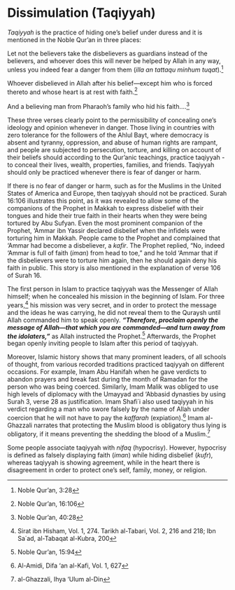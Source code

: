 Dissimulation (Taqiyyah)
========================

*Taqiyyah* is the practice of hiding one’s belief under duress and it is
mentioned in the Noble Qur’an in three places:

Let not the believers take the disbelievers as guardians instead of the
believers, and whoever does this will never be helped by Allah in any
way, unless you indeed fear a danger from them (*illa an tattaqu minhum
tuqat*).[^1]

Whoever disbelieved in Allah after his belief—except him who is forced
thereto and whose heart is at rest with faith.[^2]

And a believing man from Pharaoh’s family who hid his faith.…[^3]

These three verses clearly point to the permissibility of concealing
one’s ideology and opinion whenever in danger. Those living in countries
with zero tolerance for the followers of the Ahlul Bayt, where democracy
is absent and tyranny, oppression, and abuse of human rights are
rampant, and people are subjected to persecution, torture, and killing
on account of their beliefs should according to the Qur’anic teachings,
practice taqiyyah - to conceal their lives, wealth, properties,
families, and friends. Taqiyyah should only be practiced whenever there
is fear of danger or harm.

If there is no fear of danger or harm, such as for the Muslims in the
United States of America and Europe, then taqiyyah should not be
practiced. Surah 16:106 illustrates this point, as it was revealed to
allow some of the companions of the Prophet in Makkah to express
disbelief with their tongues and hide their true faith in their hearts
when they were being tortured by Abu Sufyan. Even the most prominent
companion of the Prophet, ‘Ammar ibn Yassir declared disbelief when the
infidels were torturing him in Makkah. People came to the Prophet and
complained that ‘Ammar had become a disbeliever, a *kafir*. The Prophet
replied, “No, indeed ‘Ammar is full of faith (*iman*) from head to toe,”
and he told ‘Ammar that if the disbelievers were to torture him again,
then he should again deny his faith in public. This story is also
mentioned in the explanation of verse 106 of Surah 16.

The first person in Islam to practice taqiyyah was the Messenger of
Allah himself; when he concealed his mission in the beginning of Islam.
For three years,[^4] his mission was very secret, and in order to
protect the message and the ideas he was carrying, he did not reveal
them to the Quraysh until Allah commanded him to speak openly.
***“Therefore, proclaim openly the message of Allah—that which you are
commanded—and turn away from the idolaters,”*** as Allah instructed the
Prophet.[^5] Afterwards, the Prophet began openly inviting people to
Islam after this period of taqiyyah.

Moreover, Islamic history shows that many prominent leaders, of all
schools of thought, from various recorded traditions practiced taqiyyah
on different occasions. For example, Imam Abu Hanifah when he gave
verdicts to abandon prayers and break fast during the month of Ramadan
for the person who was being coerced. Similarly, Imam Malik was obliged
to use high levels of diplomacy with the Umayyad and ‘Abbasid dynasties
by using Surah 3, verse 28 as justification. Imam Shafi΄i also used
taqiyyah in his verdict regarding a man who swore falsely by the name of
Allah under coercion that he will not have to pay the *kaffarah*
(expiation).[^6] Imam al-Ghazzali narrates that protecting the Muslim
blood is obligatory thus lying is obligatory, if it means preventing the
shedding the blood of a Muslim.[^7]

Some people associate taqiyyah with *nifaq* (hypocrisy). However,
hypocrisy is defined as falsely displaying faith (*iman*) while hiding
disbelief (*kufr*), whereas taqiyyah is showing agreement, while in the
heart there is disagreement in order to protect one’s self, family,
money, or religion.

[^1]: Noble Qur’an, 3:28

[^2]: Noble Qur’an, 16:106

[^3]: Noble Qur’an, 40:28

[^4]: Sirat ibn Hisham, Vol. 1, 274. Tarikh al-Tabari, Vol. 2, 216 and
218; Ibn Sa΄ad, al-Tabaqat al-Kubra, 200

[^5]: Noble Qur’an, 15:94

[^6]: Al-Amidi, Difa ‘an al-Kafi, Vol. 1, 627

[^7]: al-Ghazzali, Ihya ‘Ulum al-Din


